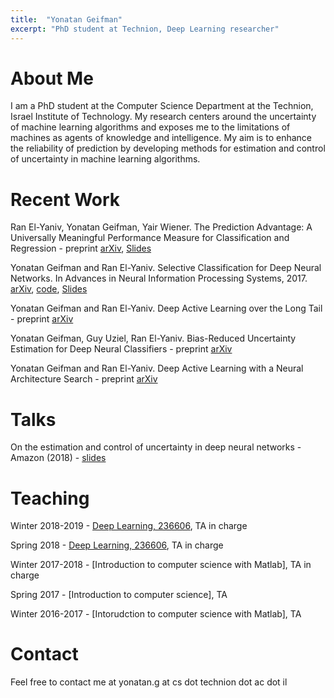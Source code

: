 ```yaml
---
title:  "Yonatan Geifman"
excerpt: "PhD student at Technion, Deep Learning researcher"
---
```


# About Me #
I am a PhD student at the Computer Science Department at the Technion, Israel Institute of Technology. My research centers around the uncertainty of machine learning algorithms and exposes me to the limitations of machines as agents of knowledge and intelligence. My aim is to enhance the reliability of prediction by developing methods for estimation and control of uncertainty in machine learning algorithms.

# Recent Work #
Ran El-Yaniv, Yonatan Geifman, Yair Wiener. The Prediction Advantage: A Universally Meaningful Performance Measure for Classification and Regression - preprint
[arXiv](https://arxiv.org/abs/1705.08499), [Slides](https://geifmany.github.io/papers/prediction%20advantage/prediction%20advantage%20slides.pdf)

Yonatan Geifman and Ran El-Yaniv. Selective Classification for Deep Neural Networks. In Advances in Neural Information Processing Systems, 2017.
[arXiv](https://arxiv.org/abs/1705.08500), [code](https://github.com/geifmany/selective_deep_learning), [Slides](https://github.com/geifmany/geifmany.github.io/blob/master/papers/prediction%20advantage/Selective_slides.pdf)

Yonatan Geifman and Ran El-Yaniv. Deep Active Learning over the Long Tail - preprint
[arXiv](https://arxiv.org/abs/1711.00941)

Yonatan Geifman, Guy Uziel, Ran El-Yaniv. Bias-Reduced Uncertainty Estimation for Deep Neural Classifiers - preprint
[arXiv](https://arxiv.org/abs/1805.08206)

Yonatan Geifman and Ran El-Yaniv. Deep Active Learning with a Neural Architecture Search - preprint
[arXiv](https://arxiv.org/abs/1811.07579)


# Talks #

On the estimation and control of uncertainty in deep neural networks - Amazon (2018) - [slides](https://geifmany.github.io/papers/uncertainty.pdf)

# Teaching #
Winter 2018-2019 - [Deep Learning, 236606](https://webcourse.cs.technion.ac.il/236606/Winter2018-2019/), TA in charge

Spring 2018 - [Deep Learning, 236606](https://webcourse.cs.technion.ac.il/236606/Spring2018), TA in charge

Winter 2017-2018 - [Introduction to computer science with Matlab], TA in charge

Spring 2017 - [Introduction to computer science], TA

Winter 2016-2017 - [Intorudction to computer science with Matlab], TA


# Contact #
Feel free to contact me at yonatan.g at cs dot technion dot ac dot il

